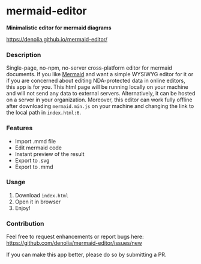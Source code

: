 # mermaid-editor
**Minimalistic editor for mermaid diagrams**

https://denolia.github.io/mermaid-editor/

### Description

Single-page, no-npm, no-server cross-platform editor for mermaid documents.
If you like [Mermaid](https://mermaid-js.github.io/) and want a simple WYSIWYG editor for it or if you are concerned about editing NDA-protected data in online editors, this app is for you. 
This html page will be running locally on your machine and will not send any data to external servers.
Alternatively, it can be hosted on a server in your organization. Moreover, this editor can work fully offline after downloading `mermaid.min.js` on your machine and changing the link to the local path in `index.html:6`.

### Features

- Import .mmd file
- Edit mermaid code 
- Instant preview of the result
- Export to .svg
- Export to .mmd  

### Usage

1. Download `index.html`
1. Open it in browser
1. Enjoy!

### Contribution

Feel free to request enhancements or report bugs here: https://github.com/denolia/mermaid-editor/issues/new 

If you can make this app better, please do so by submitting a PR.   
